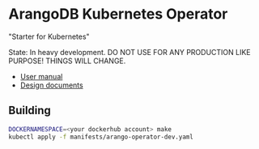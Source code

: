# ArangoDB Kubernetes Operator

"Starter for Kubernetes"

State: In heavy development. DO NOT USE FOR ANY PRODUCTION LIKE PURPOSE! THINGS WILL CHANGE.

- [User manual](./docs/user/README.md)
- [Design documents](./docs/design/README.md)

## Building

```bash
DOCKERNAMESPACE=<your dockerhub account> make
kubectl apply -f manifests/arango-operator-dev.yaml
```
